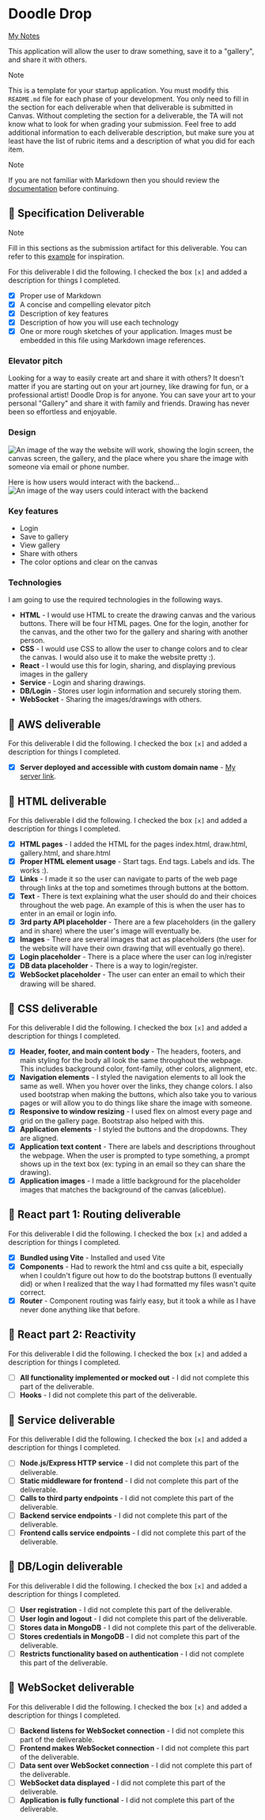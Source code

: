 # Doodle Drop

[My Notes](notes.md)

This application will allow the user to draw something, save it to a "gallery", and share it with others.


> [!NOTE]
>  This is a template for your startup application. You must modify this `README.md` file for each phase of your development. You only need to fill in the section for each deliverable when that deliverable is submitted in Canvas. Without completing the section for a deliverable, the TA will not know what to look for when grading your submission. Feel free to add additional information to each deliverable description, but make sure you at least have the list of rubric items and a description of what you did for each item.

> [!NOTE]
>  If you are not familiar with Markdown then you should review the [documentation](https://docs.github.com/en/get-started/writing-on-github/getting-started-with-writing-and-formatting-on-github/basic-writing-and-formatting-syntax) before continuing.

## 🚀 Specification Deliverable

> [!NOTE]
>  Fill in this sections as the submission artifact for this deliverable. You can refer to this [example](https://github.com/webprogramming260/startup-example/blob/main/README.md) for inspiration.

For this deliverable I did the following. I checked the box `[x]` and added a description for things I completed.

- [x] Proper use of Markdown
- [x] A concise and compelling elevator pitch
- [x] Description of key features
- [x] Description of how you will use each technology
- [x] One or more rough sketches of your application. Images must be embedded in this file using Markdown image references.

### Elevator pitch

Looking for a way to easily create art and share it with others? It doesn't matter if you are starting out on your art journey, like drawing for fun, or a professional artist! Doodle Drop is for anyone. You can save your art to your personal "Gallery" and share it with family and friends. Drawing has never been so effortless and enjoyable.

### Design

![An image of the way the website will work, showing the login screen, the canvas screen, the gallery, and the place where you share the image with someone via email or phone number.](https://github.com/user-attachments/assets/f0aec749-36d0-49b4-a002-40c0df8bbdd1)


Here is how users would interact with the backend...
![An image of the way users could interact with the backend](https://github.com/user-attachments/assets/855ca8b4-a208-4d22-ab49-1e8042c9f6d2)


### Key features

- Login
- Save to gallery
- View gallery
- Share with others
- The color options and clear on the canvas

### Technologies

I am going to use the required technologies in the following ways.

- **HTML** - I would use HTML to create the drawing canvas and the various buttons. There will be four HTML pages. One for the login, another for the canvas, and the other two for the gallery and sharing with another person.
- **CSS** - I would use CSS to allow the user to change colors and to clear the canvas. I would also use it to make the website pretty :). 
- **React** - I would use this for login, sharing, and displaying previous images in the gallery
- **Service** - Login and sharing drawings.
- **DB/Login** - Stores user login information and securely storing them.
- **WebSocket** - Sharing the images/drawings with others.

## 🚀 AWS deliverable

For this deliverable I did the following. I checked the box `[x]` and added a description for things I completed.

- [x] **Server deployed and accessible with custom domain name** - [My server link](https://260project.click/).

## 🚀 HTML deliverable

For this deliverable I did the following. I checked the box `[x]` and added a description for things I completed.

- [x] **HTML pages** - I added the HTML for the pages index.html, draw.html, gallery.html, and share.html
- [x] **Proper HTML element usage** - Start tags. End tags. Labels and ids. The works :). 
- [x] **Links** - I made it so the user can navigate to parts of the web page through links at the top and sometimes through buttons at the bottom.
- [x] **Text** - There is text explaining what the user should do and their choices throughout the web page. An example of this is when the user has to enter in an email or login info.
- [x] **3rd party API placeholder** - There are a few placeholders (in the gallery and in share) where the user's image will eventually be.
- [x] **Images** - There are several images that act as placeholders (the user for the website will have their own drawing that will eventually go there).
- [x] **Login placeholder** - There is a place where the user can log in/register
- [x] **DB data placeholder** - There is a way to login/register.
- [x] **WebSocket placeholder** - The user can enter an email to which their drawing will be shared.

## 🚀 CSS deliverable

For this deliverable I did the following. I checked the box `[x]` and added a description for things I completed.

- [x] **Header, footer, and main content body** - The headers, footers, and main styling for the body all look the same throughout the webpage. This includes background color, font-family, other colors, alignment, etc.
- [x] **Navigation elements** - I styled the navigation elements to all look the same as well. When you hover over the links, they change colors. I also used bootstrap when making the buttons, which also take you to various pages or will allow you to do things like share the image with someone.
- [x] **Responsive to window resizing** - I used flex on almost every page and grid on the gallery page. Bootstrap also helped with this.
- [x] **Application elements** - I styled the buttons and the dropdowns. They are aligned.
- [x] **Application text content** - There are labels and descriptions throughout the webpage. When the user is prompted to type something, a prompt shows up in the text box (ex: typing in an email so they can share the drawing).
- [x] **Application images** - I made a little background for the placeholder images that matches the background of the canvas (aliceblue).

## 🚀 React part 1: Routing deliverable

For this deliverable I did the following. I checked the box `[x]` and added a description for things I completed.

- [x] **Bundled using Vite** - Installed and used Vite
- [x] **Components** - Had to rework the html and css quite a bit, especially when I couldn't figure out how to do the bootstrap buttons (I eventually did) or when I realized that the way I had formatted my files wasn't quite correct.
- [x] **Router** - Component routing was fairly easy, but it took a while as I have never done anything like that before.

## 🚀 React part 2: Reactivity

For this deliverable I did the following. I checked the box `[x]` and added a description for things I completed.

- [ ] **All functionality implemented or mocked out** - I did not complete this part of the deliverable.
- [ ] **Hooks** - I did not complete this part of the deliverable.

## 🚀 Service deliverable

For this deliverable I did the following. I checked the box `[x]` and added a description for things I completed.

- [ ] **Node.js/Express HTTP service** - I did not complete this part of the deliverable.
- [ ] **Static middleware for frontend** - I did not complete this part of the deliverable.
- [ ] **Calls to third party endpoints** - I did not complete this part of the deliverable.
- [ ] **Backend service endpoints** - I did not complete this part of the deliverable.
- [ ] **Frontend calls service endpoints** - I did not complete this part of the deliverable.

## 🚀 DB/Login deliverable

For this deliverable I did the following. I checked the box `[x]` and added a description for things I completed.

- [ ] **User registration** - I did not complete this part of the deliverable.
- [ ] **User login and logout** - I did not complete this part of the deliverable.
- [ ] **Stores data in MongoDB** - I did not complete this part of the deliverable.
- [ ] **Stores credentials in MongoDB** - I did not complete this part of the deliverable.
- [ ] **Restricts functionality based on authentication** - I did not complete this part of the deliverable.

## 🚀 WebSocket deliverable

For this deliverable I did the following. I checked the box `[x]` and added a description for things I completed.

- [ ] **Backend listens for WebSocket connection** - I did not complete this part of the deliverable.
- [ ] **Frontend makes WebSocket connection** - I did not complete this part of the deliverable.
- [ ] **Data sent over WebSocket connection** - I did not complete this part of the deliverable.
- [ ] **WebSocket data displayed** - I did not complete this part of the deliverable.
- [ ] **Application is fully functional** - I did not complete this part of the deliverable.
